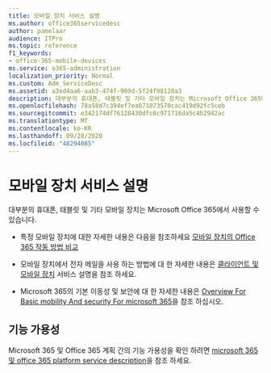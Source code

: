 ```yaml
---
title: 모바일 장치 서비스 설명
ms.author: office365servicedesc
author: pamelaar
audience: ITPro
ms.topic: reference
f1_keywords:
- office-365-mobile-devices
ms.service: o365-administration
localization_priority: Normal
ms.custom: Adm_ServiceDesc
ms.assetid: a3ed4aa6-aab3-474f-909d-5f24f98128a3
description: 대부분의 휴대폰, 태블릿 및 기타 모바일 장치는 Microsoft Office 365에서 사용할 수 있습니다.
ms.openlocfilehash: 78a58d7c394ef7ea871873570cac419d92fc5ceb
ms.sourcegitcommit: e342174df76128430dfc8c971716da5c4b2942ac
ms.translationtype: MT
ms.contentlocale: ko-KR
ms.lasthandoff: 09/28/2020
ms.locfileid: "48294085"
---
```

# <a name="mobile-devices-service-description"></a>모바일 장치 서비스 설명

대부분의 휴대폰, 태블릿 및 기타 모바일 장치는 Microsoft Office 365에서 사용할 수 있습니다. 
  
- 특정 모바일 장치에 대한 자세한 내용은 다음을 참조하세요 [모바일 장치의 Office 365 작동 방법 비교](https://go.microsoft.com/fwlink/p/?LinkId=282337)
    
- 모바일 장치에서 전자 메일을 사용 하는 방법에 대 한 자세한 내용은 [클라이언트 및 모바일 장치](../exchange-online-service-description/clients-and-mobile-devices.md) 서비스 설명을 참조 하세요. 
    
- Microsoft 365의 기본 이동성 및 보안에 대 한 자세한 내용은 [Overview For Basic mobility And security For microsoft 365](https://go.microsoft.com/fwlink/?linkid=808602)을 참조 하십시오.
    
## <a name="feature-availability"></a>기능 가용성

Microsoft 365 및 Office 365 계획 간의 기능 가용성을 확인 하려면 [microsoft 365 및 office 365 platform service description](office-365-platform-service-description.md)을 참조 하세요.
  


